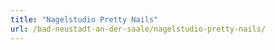 ```yaml
---
title: "Nagelstudio Pretty Nails"
url: /bad-neustadt-an-der-saale/nagelstudio-pretty-nails/
---
```

